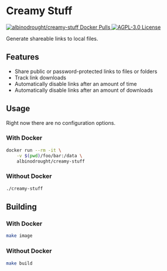 # Creamy Stuff

<a href="https://hub.docker.com/r/albinodrought/creamy-stuff">
<img alt="albinodrought/creamy-stuff Docker Pulls" src="https://img.shields.io/docker/pulls/albinodrought/creamy-stuff">
</a>
<a href="https://github.com/AlbinoDrought/creamy-stuff/blob/master/LICENSE"><img alt="AGPL-3.0 License" src="https://img.shields.io/github/license/AlbinoDrought/creamy-stuff"></a>

Generate shareable links to local files.

## Features

- Share public or password-protected links to files or folders
- Track link downloads
- Automatically disable links after an amount of time
- Automatically disable links after an amount of downloads

## Usage

Right now there are no configuration options.

### With Docker

```sh
docker run --rm -it \
    -v $(pwd)/foo/bar:/data \
    albinodrought/creamy-stuff
```

### Without Docker

```sh
./creamy-stuff
```

## Building

### With Docker

```sh
make image
```

### Without Docker

```sh
make build
```
